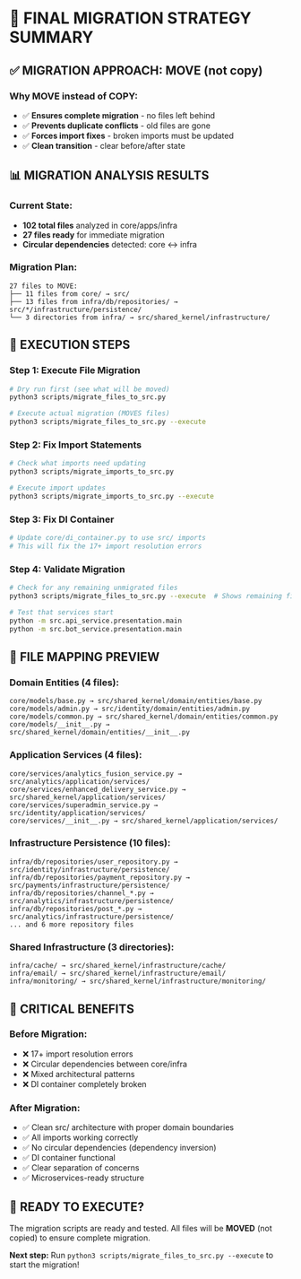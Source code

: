 # 🚀 FINAL MIGRATION STRATEGY SUMMARY

## ✅ **MIGRATION APPROACH: MOVE (not copy)**

### **Why MOVE instead of COPY:**
- ✅ **Ensures complete migration** - no files left behind
- ✅ **Prevents duplicate conflicts** - old files are gone
- ✅ **Forces import fixes** - broken imports must be updated
- ✅ **Clean transition** - clear before/after state

## 📊 **MIGRATION ANALYSIS RESULTS**

### **Current State:**
- **102 total files** analyzed in core/apps/infra
- **27 files ready** for immediate migration
- **Circular dependencies** detected: core ↔ infra

### **Migration Plan:**
```
27 files to MOVE:
├── 11 files from core/ → src/
├── 13 files from infra/db/repositories/ → src/*/infrastructure/persistence/
└── 3 directories from infra/ → src/shared_kernel/infrastructure/
```

## 🎯 **EXECUTION STEPS**

### **Step 1: Execute File Migration**
```bash
# Dry run first (see what will be moved)
python3 scripts/migrate_files_to_src.py

# Execute actual migration (MOVES files)
python3 scripts/migrate_files_to_src.py --execute
```

### **Step 2: Fix Import Statements**
```bash
# Check what imports need updating
python3 scripts/migrate_imports_to_src.py

# Execute import updates
python3 scripts/migrate_imports_to_src.py --execute
```

### **Step 3: Fix DI Container**
```bash
# Update core/di_container.py to use src/ imports
# This will fix the 17+ import resolution errors
```

### **Step 4: Validate Migration**
```bash
# Check for any remaining unmigrated files
python3 scripts/migrate_files_to_src.py --execute  # Shows remaining files

# Test that services start
python -m src.api_service.presentation.main
python -m src.bot_service.presentation.main
```

## 📁 **FILE MAPPING PREVIEW**

### **Domain Entities (4 files):**
```
core/models/base.py → src/shared_kernel/domain/entities/base.py
core/models/admin.py → src/identity/domain/entities/admin.py
core/models/common.py → src/shared_kernel/domain/entities/common.py
core/models/__init__.py → src/shared_kernel/domain/entities/__init__.py
```

### **Application Services (4 files):**
```
core/services/analytics_fusion_service.py → src/analytics/application/services/
core/services/enhanced_delivery_service.py → src/shared_kernel/application/services/
core/services/superadmin_service.py → src/identity/application/services/
core/services/__init__.py → src/shared_kernel/application/services/
```

### **Infrastructure Persistence (10 files):**
```
infra/db/repositories/user_repository.py → src/identity/infrastructure/persistence/
infra/db/repositories/payment_repository.py → src/payments/infrastructure/persistence/
infra/db/repositories/channel_*.py → src/analytics/infrastructure/persistence/
infra/db/repositories/post_*.py → src/analytics/infrastructure/persistence/
... and 6 more repository files
```

### **Shared Infrastructure (3 directories):**
```
infra/cache/ → src/shared_kernel/infrastructure/cache/
infra/email/ → src/shared_kernel/infrastructure/email/
infra/monitoring/ → src/shared_kernel/infrastructure/monitoring/
```

## 🚨 **CRITICAL BENEFITS**

### **Before Migration:**
- ❌ 17+ import resolution errors
- ❌ Circular dependencies between core/infra
- ❌ Mixed architectural patterns
- ❌ DI container completely broken

### **After Migration:**
- ✅ Clean src/ architecture with proper domain boundaries
- ✅ All imports working correctly  
- ✅ No circular dependencies (dependency inversion)
- ✅ DI container functional
- ✅ Clear separation of concerns
- ✅ Microservices-ready structure

## 🎯 **READY TO EXECUTE?**

The migration scripts are ready and tested. All files will be **MOVED** (not copied) to ensure complete migration.

**Next step:** Run `python3 scripts/migrate_files_to_src.py --execute` to start the migration!
